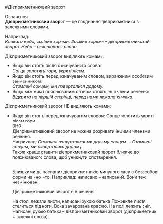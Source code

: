 #Дiєприкметниковий зворот

<div class="eoz-wrap">
<span class="eoz">Означення</span>
<div class="eoz-text">
<strong>Дiєприкметниковий зворот</strong> — це поєднання дiєприкметника з залежними словами.
</div>
</div>

Наприклад:<br>
<i>Кликало небо, засiяне зорями.
Засiяне зорями – дiєприкметниковий зворот.
Небо – пояснюване слово.</i>


Дiєприкметниковий зворот видiляють комами:
<ul> 
<li>Якщо вiн стоїть пiсля означуваного слова:<br>
<i>Сонце золотить гори, укритi лiсом.</i></li>
<li> Якщо вiн стоїть перед означуваним словом, вираженим особовим займенником:<br>
<i>Стомленi сонцем, ми поверталися додому.</i></li>
<li> Якщо мiж ним i пояснюваним словом стоять iншi члени речення:<br>
<i>Вiдкрита на першiй сторiнцi, перед нами лежала книжка.</i></li>
</ul>


Дiєприкметниковий зворот <span class="p1">НЕ</span> видiляють комами:


<ul> 
<li> Якщо вiн стоїть перед означуваним словом: Сонце золотить укритi лiсом гори.</ui>
</ol>


<div class="add-wrap">
<span class="add">ЗНО</span>
<div class="add-text">
Дiєприкметниковий зворот не можна розривати iншими членами речення.<br>
Наприклад:
<i>Стомленi поверталися ми додому сонцем. – Стомленi сонцем, ми поверталися додому.</i><br>
Також краще ставити дiєприкметниковий зворот ближче до пояснюваного слова, щоб уникнути спотворення.
</div>
<br>

Близькими до пасивних дiєприкметникiв минулого часу є безособовi форми на <span class="p1">-но, -то</span>. Наприклад: написано – написаний. Вони теж незмiнюванi.



<quiz> 
    <question>
       <p>Дієприкметниковий зворот є в реченні</p>
           <answer correct>На столі лежали листи, написані рукою батька</answer>
           <answer>Пожовкле листя стелиться під ноги.</answer>
           <answer>Вона зачарована красою.</answer>
           <answer>На полі лежить сніг.</answer>
      <explanation>
Написані рукою батька – дієприкметниковий зворот (дієприкметник + залежні слова).
</explanation>
    </question>
</quiz> 
